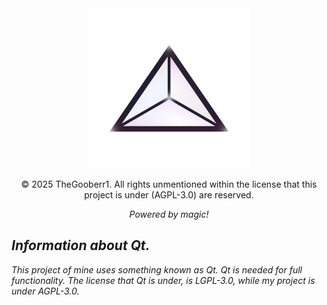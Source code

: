 <div align="center">
<img width="256" height="256" alt="Main Icon" src="icons/prism.png"/><br/>

© 2025 TheGooberr1. All rights unmentioned within the license that this project is under (AGPL-3.0) are reserved.<br/>

_Powered by magic!_<br/>
</div>

## _Information about Qt._
_This project of mine uses something known as Qt. Qt is needed for full functionality. The license that Qt is under, is LGPL-3.0, while my project is under AGPL-3.0._<br/>
